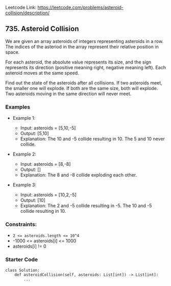 Leetcode Link: https://leetcode.com/problems/asteroid-collision/description/

## 735. Asteroid Collision

We are given an array asteroids of integers representing asteroids in a row. The indices of the asteriod in the array represent their relative position in space.

For each asteroid, the absolute value represents its size, and the sign represents its direction (positive meaning right, negative meaning left). Each asteroid moves at the same speed.

Find out the state of the asteroids after all collisions. If two asteroids meet, the smaller one will explode. If both are the same size, both will explode. Two asteroids moving in the same direction will never meet.
 
### Examples 

- Example 1:
    - Input: asteroids = [5,10,-5]
    - Output: [5,10]
    - Explanation: The 10 and -5 collide resulting in 10. The 5 and 10 never collide.

- Example 2:
    - Input: asteroids = [8,-8]
    - Output: []
    - Explanation: The 8 and -8 collide exploding each other.

- Example 3:
    - Input: asteroids = [10,2,-5]
    - Output: [10]
    - Explanation: The 2 and -5 collide resulting in -5. The 10 and -5 collide resulting in 10.

### Constraints:

- `2 <= asteroids.length <= 10^4`
- -1000 <= asteroids[i] <= 1000
- asteroids[i] != 0

### Starter Code
```
class Solution:
    def asteroidCollision(self, asteroids: List[int]) -> List[int]:
        ...
```